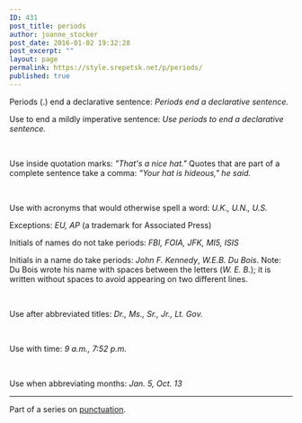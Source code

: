 ```yaml
---
ID: 431
post_title: periods
author: joanne_stocker
post_date: 2016-01-02 19:32:28
post_excerpt: ""
layout: page
permalink: https://style.srepetsk.net/p/periods/
published: true
---
```

Periods (.) end a declarative sentence: <em>Periods end a declarative sentence.</em>

Use to end a mildly imperative sentence: <em>Use periods to end a declarative sentence.</em>

&nbsp;

Use inside quotation marks: <em>"That's a nice hat." </em>Quotes that are part of a complete sentence take a comma: <em>"Your hat is hideous," he said.</em>

&nbsp;

Use with acronyms that would otherwise spell a word: <em>U.K., U.N., U.S.</em>

Exceptions: <em>EU, AP</em> (a trademark for Associated Press)

Initials of names do not take periods: <em>FBI, FOIA, JFK, MI5, ISIS</em>

Initials in a name do take periods: <em>John F. Kennedy</em>, <em>W.E.B. Du Bois</em>. Note: Du Bois wrote his name with spaces between the letters (<em>W. E. B.</em>); it is written without spaces to avoid appearing on two different lines.

&nbsp;

Use after abbreviated titles: <em>Dr., Ms., Sr., Jr., Lt. Gov.</em>

&nbsp;

Use with time: <em>9 a.m., 7:52 p.m.</em>

&nbsp;

Use when abbreviating months: <em>Jan. 5, Oct. 13</em>

<hr />

Part of a series on <a href="https://style.srepetsk.net/p/punctuation-2/">punctuation</a>.